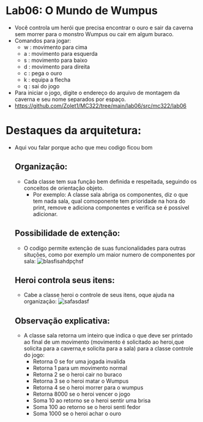 # Lab06: O Mundo de Wumpus
* Você controla um herói que precisa encontrar o ouro e sair da caverna sem morrer para o monstro Wumpus ou cair em algum buraco.
* Comandos para jogar: 
  * w : movimento para cima
  * a : movimento para esquerda
  * s : movimento para baixo
  * d : movimento para direita
  * c : pega o ouro
  * k : equipa a flecha
  * q : sai do jogo
* Para iniciar o jogo, digite o endereço do arquivo de montagem da caverna e seu nome separados por espaço.
* https://github.com/Zolet1/MC322/tree/main/lab06/src/mc322/lab06
# Destaques da arquitetura:
* Aqui vou falar porque acho que meu codigo ficou bom
  ## Organização:
    * Cada classe tem sua função bem definida e respeitada, seguindo os conceitos de orientação objeto.
      * Por exemplo: A classe sala abriga os componentes, diz o que tem nada sala, qual comoponente tem prioridade na hora do print, remove e adiciona componentes e verifica se é possivel adicionar.
  ## Possibilidade de extenção:
     * O codigo permite extenção de suas funcionalidades para outras situções, como por exemplo um maior numero de componentes por sala:
    ![blasfisahdpçhsf](https://user-images.githubusercontent.com/80828532/118996140-1082bd00-b95e-11eb-8676-b848ee1aa908.PNG)
  ## Heroi controla seus itens:
     * Cabe a classe heroi o controle de seus itens, oque ajuda na organização:
      ![safasdasf](https://user-images.githubusercontent.com/80828532/118996786-8be46e80-b95e-11eb-92df-7711f6755247.PNG)
  ## Observação explicativa:
     * A classe sala retorna um inteiro que indica o que deve ser printado ao final de um movimento (movimento é solicitado ao heroi,que solicita para a caverna,e solicita para a sala) para a classe controle do jogo:
       * Retorna 0 se for uma jogada invalida
       * Retorna 1 para um movimento normal
       * Retorna 2 se o heroi cair no buraco
       * Retorna 3 se o heroi matar o Wumpus
       * Retorna 4 se o heroi morrer para o wumpus
       * Retorna 8000 se o heroi vencer o jogo
       * Soma 10 ao retorno se o heroi sentir uma brisa
       * Soma 100 ao retorno se o heroi senti fedor
       * Soma 1000 se o heroi achar o ouro
     
